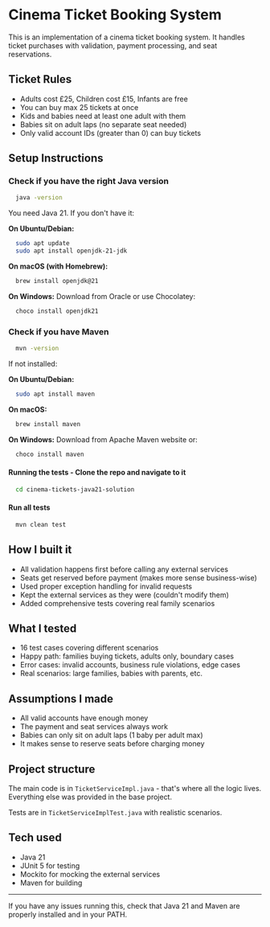 # Cinema Ticket Booking System

This is an implementation of a cinema ticket booking system. It handles ticket purchases with validation, payment processing, and seat reservations.

## Ticket Rules

- Adults cost £25, Children cost £15, Infants are free
- You can buy max 25 tickets at once
- Kids and babies need at least one adult with them
- Babies sit on adult laps (no separate seat needed)
- Only valid account IDs (greater than 0) can buy tickets

## Setup Instructions

### Check if you have the right Java version
```bash
  java -version
```
You need Java 21. If you don't have it:

**On Ubuntu/Debian:**
```bash
  sudo apt update
  sudo apt install openjdk-21-jdk
```

**On macOS (with Homebrew):**
```bash
  brew install openjdk@21
```

**On Windows:**
Download from Oracle or use Chocolatey:
```bash
  choco install openjdk21
```

### Check if you have Maven
```bash
  mvn -version
```
If not installed:

**On Ubuntu/Debian:**
```bash
  sudo apt install maven
```

**On macOS:**
```bash
  brew install maven
```

**On Windows:**
Download from Apache Maven website or:
```bash
  choco install maven
```

#### Running the tests -   Clone the repo and navigate to it
```bash
  cd cinema-tickets-java21-solution
```

#### Run all tests
```bash
  mvn clean test
```

## How I built it

- All validation happens first before calling any external services
- Seats get reserved before payment (makes more sense business-wise)
- Used proper exception handling for invalid requests
- Kept the external services as they were (couldn't modify them)
- Added comprehensive tests covering real family scenarios

## What I tested

- 16 test cases covering different scenarios
- Happy path: families buying tickets, adults only, boundary cases
- Error cases: invalid accounts, business rule violations, edge cases
- Real scenarios: large families, babies with parents, etc.

## Assumptions I made

- All valid accounts have enough money
- The payment and seat services always work
- Babies can only sit on adult laps (1 baby per adult max)
- It makes sense to reserve seats before charging money

## Project structure

The main code is in `TicketServiceImpl.java` - that's where all the logic lives.
Everything else was provided in the base project.

Tests are in `TicketServiceImplTest.java` with realistic scenarios.

## Tech used

- Java 21
- JUnit 5 for testing
- Mockito for mocking the external services
- Maven for building

---

If you have any issues running this, check that Java 21 and Maven are properly installed and in your PATH.